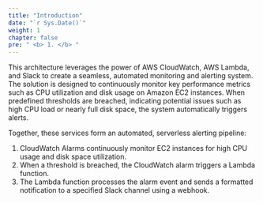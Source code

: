 ```yaml
---
title: "Introduction"
date: "`r Sys.Date()`"
weight: 1
chapter: false
pre: " <b> 1. </b> "
---
```


This architecture leverages the power of AWS CloudWatch, AWS Lambda, and Slack to create a seamless, automated monitoring and alerting system. The solution is designed to continuously monitor key performance metrics such as CPU utilization and disk usage on Amazon EC2 instances. When predefined thresholds are breached, indicating potential issues such as high CPU load or nearly full disk space, the system automatically triggers alerts.

Together, these services form an automated, serverless alerting pipeline:

1. CloudWatch Alarms continuously monitor EC2 instances for high CPU usage and disk space utilization.
2. When a threshold is breached, the CloudWatch alarm triggers a Lambda function.
3. The Lambda function processes the alarm event and sends a formatted notification to a specified Slack channel using a webhook.
